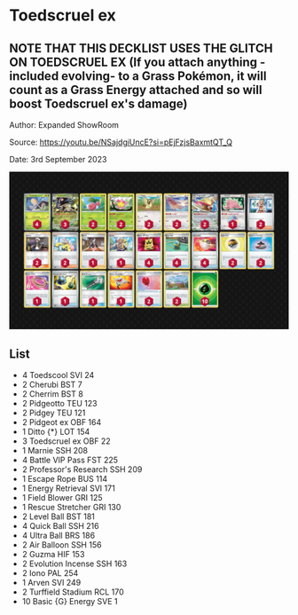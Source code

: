 # Toedscruel ex

## NOTE THAT THIS DECKLIST USES THE GLITCH ON TOEDSCRUEL EX (If you attach anything -included evolving- to a Grass Pokémon, it will count as a Grass Energy attached and so will boost Toedscruel ex's damage)

Author: Expanded ShowRoom

Source: <https://youtu.be/NSajdgiUncE?si=pEjFzjsBaxmtQT_Q>

Date: 3rd September 2023

![decklist](../../images/OBF/Toedscruel%20ex/1-%20Toedscruel%20ex.png)

## List

* 4 Toedscool SVI 24
* 2 Cherubi BST 7
* 2 Cherrim BST 8
* 2 Pidgeotto TEU 123
* 2 Pidgey TEU 121
* 2 Pidgeot ex OBF 164
* 1 Ditto {*} LOT 154
* 3 Toedscruel ex OBF 22
* 1 Marnie SSH 208
* 4 Battle VIP Pass FST 225
* 2 Professor's Research SSH 209
* 1 Escape Rope BUS 114
* 1 Energy Retrieval SVI 171
* 1 Field Blower GRI 125
* 1 Rescue Stretcher GRI 130
* 2 Level Ball BST 181
* 4 Quick Ball SSH 216
* 4 Ultra Ball BRS 186
* 2 Air Balloon SSH 156
* 2 Guzma HIF 153
* 2 Evolution Incense SSH 163
* 2 Iono PAL 254
* 1 Arven SVI 249
* 2 Turffield Stadium RCL 170
* 10 Basic {G} Energy SVE 1
